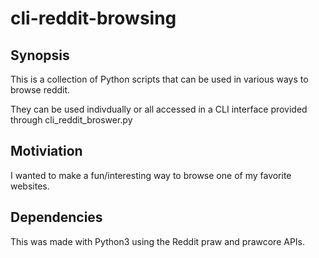 # cli-reddit-browsing
## Synopsis 
This is a collection of Python scripts that can be used in various ways to browse reddit. 

They can be used indivdually or all accessed in a CLI interface provided through cli_reddit_broswer.py 

## Motiviation 
I wanted to make a fun/interesting way to browse one of my favorite websites. 

## Dependencies 
This was made with Python3 using the Reddit praw and prawcore APIs. 
